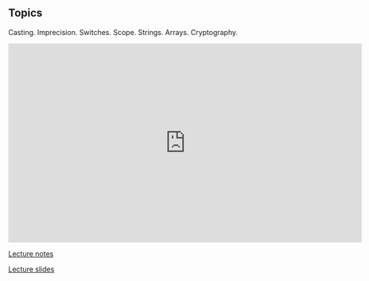 ## Topics
Casting. Imprecision. Switches. Scope. Strings. Arrays. Cryptography.

<iframe width="711" height="400" src="https://www.youtube.com/embed/ecWNflDzFfA" frameborder="0" allowfullscreen></iframe>

[Lecture notes](http://cdn.cs50.net/2014/fall/lectures/2/m/notes2m/notes2m.html)

[Lecture slides](http://cdn.cs50.net/2014/fall/lectures/2/m/week2m.pdf)
